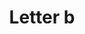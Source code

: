 ---
title: Letter b
tags: ["letter", "b", "alphabet", "second", "consonant", "character", "text"]
icon: letter-b
svg: '<svg xmlns="http://www.w3.org/2000/svg" width="24" height="24" fill="none" viewBox="0 0 24 24" stroke-width="1.5" stroke-linecap="round" stroke-linejoin="round" stroke="currentColor"><path d="M9 12V7h4.589c2.74 0 3.124 4.072.57 5M9 12v5h4.589c2.74 0 3.124-4.072.57-5M9 12h5.158"/></svg>'
---